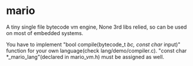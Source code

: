 # mario
A tiny single file bytecode vm engine, None 3rd libs relied, so can be used on most of embedded systems.

You have to implement "bool compile(bytecode_t *bc, const char* input)" function for your own language(check lang/demo/compiler.c). "const char *_mario_lang"(declared in mario_vm.h) must be assigned as well.


